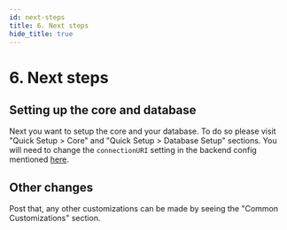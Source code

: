 ```yaml
---
id: next-steps
title: 6. Next steps
hide_title: true
---
```


<!-- COPY DOCS -->
<!-- ./thirdpartyemailpassword/docs/serverless/with-aws-lambda/next-steps.md -->

# 6. Next steps

## Setting up the core and database
Next you want to setup the core and your database. To do so please visit "Quick Setup > Core" and "Quick Setup > Database Setup" sections. You will need to change the `connectionURI` setting in the backend config mentioned [here](./backend-config#3-create-a-backend-config-function).


## Other changes
Post that, any other customizations can be made by seeing the "Common Customizations" section.

